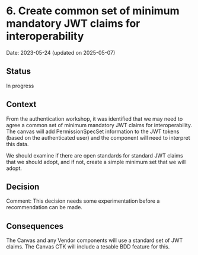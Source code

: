 # 6. Create common set of minimum mandatory JWT claims for interoperability

Date: 2023-05-24 (updated on 2025-05-07)

## Status

In progress

## Context

From the authentication workshop, it was identified that we may need to agree a common set of minimum mandatory JWT claims for interoperability.
The canvas will add PermissionSpecSet information to the JWT tokens (based on the authenticated user) and the component will need to
interpret this data.

We should examine if there are open standards for standard JWT claims that we should adopt, and if not, create a simple minimum set that we will adopt. 

## Decision

Comment: This decision needs some experimentation before a recommendation can be made.

## Consequences

The Canvas and any Vendor components will use a standard set of JWT claims. 
The Canvas CTK will include a tesable BDD feature for this.
